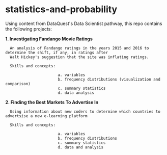 # statistics-and-probability

Using content from DataQuest's Data Scientist pathway, this repo contains the following projects:

  **1. Investigating Fandango Movie Ratings**
    
      An analysis of Fandango ratings in the years 2015 and 2016 to determine the shift, if any, in ratings after 
      Walt Hickey's suggestion that the site was inflating ratings.
      
      Skills and concepts: 
                           
                           a. variables
                           b. frequency distributions (visualization and comparison)
                           c. summary statistics
                           d. data analysis 
                           

  **2. Finding the Best Markets To Advertise In**
    
      Using information about new coders to determine which countries to advertsise a new e-learning platform
      
      Skills and concepts: 
                           
                           a. variables
                           b. frequency distributions 
                           c. summary statistics
                           d. data and analysis 
                           
                          
                         
